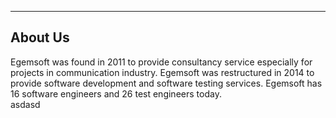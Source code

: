 - - -
## About Us

Egemsoft was found in 2011 to provide consultancy service especially for projects in communication industry. Egemsoft was restructured in 2014 to provide software development and software testing services. Egemsoft has 16 software engineers and 26 test engineers today.  
asdasd


